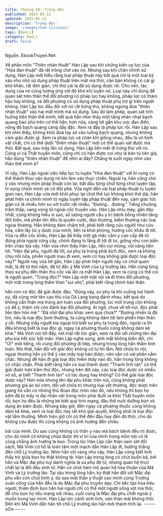 ```yaml
---
title: Chương 68: Trúng độc
published: 2025-05-22
updated: 2025-05-22
description: 'Trúng độc'
image: '/images/han-li/cover/'
tags: [HanLi]
category: HanLi
draft: false
---
```


Nguồn: EbookTruyen.Net

Về phần môn "Thiên nhãn thuật" Hàn Lập sau khi chứng kiến uy
lực của "Hỏa đan thuật" đã rất trông chờ vào nó.
Nhưng sau khi chân chính sử dụng, Hàn Lập mới hiểu rằng loại
pháp thuật này bất quá chỉ là một loại kỹ xảo nho nhỏ sử dụng
pháp thuật trên mắt mà thôi, căn bản không có cái gì khó khăn,
rất đơn giản, chỉ thử cái là đã sử dụng được rồi.
Cho nên, tác dụng của nó cũng tương ứng với độ khó khi luyện
nó. Loại này chỉ dùng để quan sát trên thân thể đối phương có
pháp lực hay không, pháp lực có thâm hậu hay không, và đối
phương có sử dụng pháp thuật phụ trợ gì trên người không.
Hàn Lập lúc đầu đối với nó rất hứng thú, không ngừng đưa "thiên
nhãn thuật" vào hai mắt mình mà sử dụng. Sau đó làm phép,
quan sát tình huống trên thân thể mình, kết quả hắn nhìn thấy một
tầng nhàn nhạt bạch quang bao phủ trên cơ thể hắn, hơn nữa,
càng tới gần khu vực đan điền, nồng độ bạch quang càng dầy
đặc.
Xem ra đây là pháp lực rồi. Hàn Lập sau khi nhìn thấy, không khỏi
đưa tay sờ vào luồng bạch quang, nhưng không cảm giác được
gì. Xem ra pháp lực và chân khí giống nhau, đều là vô hình vật
chất, chỉ có thể dưới "thiên nhãn thuật" mới có thể quan sát được
mà thôi.
Bất quá, sau mấy lần sử dụng, Hàn Lập liền mất đi hứng thú với
nó.
Cũng vì cả Thất huyền môn, cũng chỉ có hắn được coi như là bán
tu tiên giả, hắn dùng "thiên nhãn thuật" để nhìn ai đây? Chẳng lẻ
suốt ngày nhìn vào thân thể mình à?

Vì vậy, Hàn Lập ngoài việc tiếp tục tu luyện "Hỏa đan thuật" với hi
vọng có thể thành thục vận dụng nó khi lâm vào thực chiến. Ngoài
ra, hắn cũng chú ý vào nhưng môn pháp thuật còn lại, bắt đầu
từng chút từng chút luyện tập, hi vọng chính mình sẽ có đột phá.
Vừa nghĩ đến vài loại pháp thuật tu luyện gian nan, Hàn Lập vừa
mới khôi phục lại chút thể lực không khỏi thở dài, hắn phát hiện ra
chính mình từ ngày luyện tập pháp thuật đến nay, cảm giác tức
giận có lẽ nhiều hơn so với trước rất nhiều.
"Đương… đương."
Tiếng chuông trầm thấp, vang vọng từ ngoài cốc truyền vào.
Hàn Lập nhíu mày, gần đây nhất, cũng không hiểu vì sao, số
lượng người cầu y trị bệnh bỗng nhiên tăng đột biến, mà phần lớn
đều là quyền cước, đao thương, kiếm thương các loại ngoại
thương.
Hắn không dám chậm trễ, phải biết rằng cứu người như cứu hỏa,
cầm lấy túi y dược của mình, liền ra khỏi phòng, hướng cốc khẩu
đi tới.
Vừa ra đến cốc khẩu, Hàn Lập đã thấy một gã mặc cẩm y cao
cấp đệ tử đứng phía ngoài rừng cây, chính đang lo lắng đi tới đi
lui, giống như con kiến trên chảo lửa vậy.
Hắn vừa nhìn thấy Hàn Lập, liền vui mừng, vội vàng tiến tới.
"Hàn đại phu, người đã tới, sư phụ ta trúng phải kịch độc, xem ra
không chịu nổi nữa, phiền ngươi mau đi xem, xem có hay không
giải được loại độc này?"
Người này vừa tới gần, Hàn Lập phát hiện người này có chút
quen mắt, là đệ tử thứ năm, đệ tử đắc ý Mã Vinh của Lý trưởng
lão. Hắn cũng từng theo sư phụ đến thần thủ cốc vài lần ra mắt
Hàn Lập, xem ra cũng có thể coi là người quen.
"Trúng độc?" Hàn Lập một mặt vội vã đi theo đối phương, một
mặt trong lòng thầm than "xui xẻo", phải biết rằng chính bản thân

hắn còn có độc đã giải được đâu.
"Đúng vậy, sư phụ ta khi xuống núi hành sự, đã cùng một tên cao
thủ của Dã Lang bang đánh nhau, kết quả do không cẩn thận mà
trúng ám toán của đối phương, lúc mới trúng còn không có để ý,
thậm chí còn đánh bại đối phương. Ai ngờ, chưa về tới núi, độc
phát liền lâm hôn mê."
"Đã nhờ đại phu khác xem qua chưa?"
"Đương nhiền là đã tìm, nếu là loại độc bình thường, ta cũng
không dám tới làm phiền Hàn thần y rồi. Nhưng mấy người kia
ngoại trừ biết sư phụ ta trúng độc, ngoài ra thì đều không biết là
loại độc gì, ngay cả phương thuốc cũng không dám kê khai." Mã
Vinh nói tới đây, nét mặt rất tức giận, xem ra đối với những tên
đại phu kia hết sức bất mãn.
Hàn Lập nghe xong, ánh mắt không biến đổi, chỉ "Ừ!" một tiếng,
rồi cùng đối phương đi tiếp, nhưng trong lòng hắn thầm tính toán.
Nói thật, hắn đối với giải độc không có tự tin lắm. Nói chữa trị nội,
ngoại thương hắn có thể ỷ vào mấy loại hảo dược, nên vẫn có vài
phần nắm chắc. Nhưng để hắn đi giải loại độc hiếm thấy nào đó,
hắn trong lòng không có chắc chắn.
Phải biết rằng hắn co loại thánh dược "Thanh linh tán" có thể giải
được hơn trăm thứ độc, nhưng trên đời này, các loại độc dược có
nhiều vô số, ai biết "Thanh linh tán" có tác dụng hay không? Có
thể giải loại độc dược này? Hơn nữa nhưng tên đại phu khác trên
núi, cũng không phải phương giá áo túi cơm, đối với chữa trị
nhưng loại vết thương, độc dược trên giang hồ vẫn có những thủ
đoạn độc môn nào đó, nếu không thì bọn họ sớm đã bị mấy vị đại
nhân vật trong môn phái đuổi ra khỏi Thất huyền môn rồi, bọn họ
đều là những kẻ biết quý tính mạng, đâu thể nuôi dưỡng bọn vô
dụng ăn bám được.
Nhưng bây giờ, đến ngay cả phương thuốc cũng không dám kê
khai, xem ra loại độc này rất khó giải quyết, không phải là loại độc
vật tầm thường. Mình hiện giờ chỉ có thể đến đâu hay đến đó thôi,
cho dù không cứu được thì cũng không có ảnh hưởng đến chiêu

bài của mình. Dù sao cũng không có thần y nào mà bách bệnh
đều trị được, cho dù mình có không chữa được thì vị trí của mình
trong môn nội có lẽ cũng chẳng ảnh hưởng là bao.
Trong lúc Hàn Lập cẩn thận xem xét đối sách, Mã Vinh cơ hồ là
toàn tâm một mạch dẫn Hàn Lập đi, hướng thẳng đến chỗ Lý
trưởng lão.
Nhìn hắn vội vàng như vậy, Hàn Lập cũng biết tình thầy trò giữa
bọn họ thật không tệ.
Hàn Lập trong lòng có chút buồn bã, bởi hắn và Mặc đại phu tuy
danh nghĩa là sư phụ đệ tử, nhưng quan hệ thực chất lại là đối
đầu sinh tử. Hắn có chút hâm mộ quan hệ hòa thuận của Mã Vinh
và Lý trưởng lão.
Tại sâu trong lòng hắn, kỳ thật hắn đối với Mặc đại phu vẫn còn
chút kính ý, dù sao một thân y thuật cao minh cùng Trường xuân
công của hắn đều là do Mặc đại phu truyền dạy.
Chỉ tiếc tạo hóa trêu ngươi, thiên định bọn hắn hai người chỉ có
thể một người sống xót mà thôi, để cho bọn họ liều mạng với
nhau, cuối cùng là Mặc đại phu chết ngoài ý muốn trong tay mình.
Hàn Lập tức cảnh sinh tình, oán thán mãi không thôi. Đến khi Mã
Vinh dẫn hắn tới chỗ Lý trưởng lão hắn mới thanh tỉnh lại.
------oOo------
